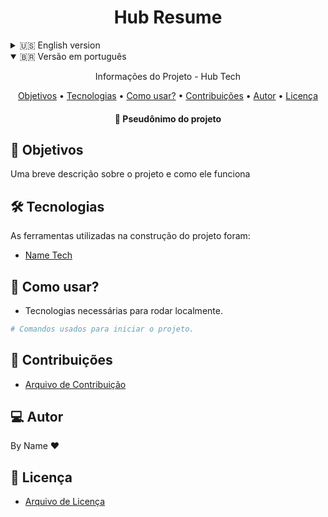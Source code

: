 <h1 align="center">
    Hub Resume
</h1>
<details>
  <summary>🇺🇸 English version</summary>

  <p align="center"> Project information - Hub Tech </p>

  <p align="center">
  <a href="#objective">Objective</a> •
  <a href="#technologies">Technologies</a> •
  <a href="#usage">Usage</a> •
  <a href="#contribution">Contributions</a> •
  <a href="#author">Author</a> •
  <a href="#license">License</a>
  </p>

  <h4 align="center">
    🎨 Project alias
  </h4>

  <h2 id="objective" > 🎯 Objectives </h2>

  A brief description about the project and how the project works

  <h2 id="technologies"> 🛠 Technologies </h2>

  The tools used in the construction of the project were:

  - [Name Tech](UrlForTheTech)

  <h2 id="usage" > 👷 Usage </h2>

  - Technologies needed to run locally.

  ```bash
  # Commands used to start the project.
  ```

  <h2 id="contribution"> 🤝Contribution </h2>

  - [Contribution File](./CONTRIBUTING.md)

  <h2 id="author"> 💻 Author </h2>

  By Name ❤

  <h2 id="license"> 📝 License </h2>

  - [License File](./LICENSE)

</details>

<details open>
  <summary>🇧🇷 Versão em português</summary>

  <p align="center"> Informações do Projeto - Hub Tech </p>

  <p align="center">
  <a href="#objetivos">Objetivos</a> •
  <a href="#tecnologia">Tecnologias</a> •
  <a href="#usos">Como usar?</a> •
  <a href="#contribuicao">Contribuições</a> •
  <a href="#autor">Autor</a> •
  <a href="#licenca">Licença</a>
  </p>

  <h4 align="center">
    🎨 Pseudônimo do projeto
  </h4>

  <h2 id="objetivos" > 🎯 Objetivos </h2>

  Uma breve descrição sobre o projeto e como ele funciona

  <h2 id="tecnologia"> 🛠 Tecnologias </h2>

  As ferramentas utilizadas na construção do projeto foram:

  - [Name Tech](UrlForTheTech)

  <h2 id="usos" > 👷 Como usar? </h2>

  - Tecnologias necessárias para rodar localmente.

  ```bash
  # Comandos usados para iniciar o projeto.
  ```

  <h2 id="contribuicao"> 🤝 Contribuições </h2>

  - [Arquivo de Contribuição](./CONTRIBUTING.md)


  <h2 id="autor"> 💻 Autor </h2>

  By Name ❤

  <h2 id="licenca"> 📝 Licença </h2>

  - [Arquivo de Licença](./LICENSE.md)
</details>
